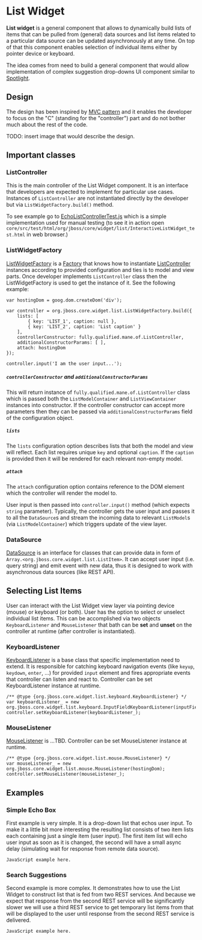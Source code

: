# List Widget

**List widget** is a general component that allows to dynamically build lists of items that can be pulled from (general)
data sources and list items related to a particular data source can be updated asynchronously at any time.
On top of that this component enables selection of individual items either by pointer device or keyboard.

The idea comes from need to build a general component that would allow implementation of complex suggestion drop-downs
UI component similar to [Spotlight][].

[Spotlight]: http://en.wikipedia.org/wiki/Spotlight_(software)

## Design

The design has been inspired by [MVC pattern] and it enables the developer to focus on the "C" (standing for the "controller")
part and do not bother much about the rest of the code.

[MVC pattern]: http://en.wikipedia.org/wiki/Model%E2%80%93view%E2%80%93controller

TODO: insert image that would describe the design.

## Important classes


### ListController

This is the main controller of the List Widget component. It is an interface that developers are expected to implement
for particular use cases. Instances of `ListController` are not instantiated directly by the developer but via
`ListWidgetFactory.build()` method.

To see example go to [EchoListControllerTest.js](EchoListControllerTest.js) which is a simple implementation used
for manual testing (to see it in action open `core/src/test/html/org/jboss/core/widget/list/InteractiveListWidget_test.html`
in web browser.)

### ListWidgetFactory

[ListWidgetFactory](ListWidgetFactory.js) is a [Factory][] that knows how to instantiate [ListController](ListController.js)
instances according to provided configuration and ties is to model and view parts. Once developer implements
`ListController` class then the ListWidgetFactory is used to get the instance of it. See the following example:

    var hostingDom = goog.dom.createDom('div');
		
    var controller = org.jboss.core.widget.list.ListWidgetFactory.build({
        lists: [
            { key: 'LIST_1', caption: null },
            { key: 'LIST_2', caption: 'List caption' }
        ],
        controllerConstructor: fully.qualified.mane.of.ListController,
        additionalConstructorParams: [ ],
        attach: hostingDom
    });
    
    controller.input('I am the user input...');

##### `controllerConstructor` and `additionalConstructorParams`

This will return instance of `fully.qualified.mane.of.ListController` class which is passed both the `ListModelContainer`
and `ListViewContainer` instances into constructor. If the controller constructor can accept more parameters then
they can be passed via `additionalConstructorParams` field of the configuration object.

##### `lists`

The `lists` configuration option describes lists that both the model and view will reflect. Each list requires unique
`key` and optional `caption`. If the `caption` is provided then it will be rendered for each relevant non-empty model.

##### `attach`

The `attach` configuration option contains reference to the DOM element which the controller will render the model to.

User input is then passed into `controller.input()` method (which expects `string` parameter). Typically, the controller
gets the user input and passes it to all the `DataSource`s and stream the incoming data to relevant `ListModel`s
(via `ListModelContainer`) which triggers update of the view layer. 

[Factory]: http://en.wikipedia.org/wiki/Factory_(object-oriented_programming)

### DataSource

[DataSource](datasource/DataSource.js) is an interface for classes that can provide data in form of `Array.<org.jboss.core.widget.list.ListItem>`.
It can accept user input (i.e. query string) and emit event with new data, thus it is designed to work with asynchronous
data sources (like REST API).

## Selecting List Items

User can interact with the List Widget view layer via pointing device (mouse) or keyboard (or both). User has the option to
select or unselect individual list items. This can be accomplished via two objects `KeyboardListener` and `MouseListener`
that bath can be **set** and **unset** on the controller at runtime (after controller is instantiated).

### KeyboardListener

[KeyboardListener](keyboard/KeyboardListener.js) is a base class that specific implementation need to extend. It is
responsible for catching keyboard navigation events (like `keyup`, `keydown`, `enter`, ...) for provided `input` element
and fires appropriate events that controller can listen and react to. Controller can be set KeyboardListener instance
at runtime.

    /** @type {org.jboss.core.widget.list.keyboard.KeyboardListener} */
    var keyboardListener_ = new org.jboss.core.widget.list.keyboard.InputFieldKeyboardListener(inputField);
    controller.setKeyboardListener(keyboardListener_);

### MouseListener

[MouseListener](mouse/MouseListener.js) is ...TBD. Controller can be set MouseListener instance at runtime.

    /** @type {org.jboss.core.widget.list.mouse.MouseListener} */
    var mouseListener_ = new org.jboss.core.widget.list.mouse.MouseListener(hostingDom);
    controller.setMouseListener(mouseListener_);

## Examples

### Simple Echo Box

First example is very simple. It is a drop-down list that echos user input. To make it a little bit more interesting
the resulting list consists of two item lists each containing just a single item (user input). The first item list
will echo user input as soon as it is changed, the second will have a small async delay (simulating wait for response
from remote data source).

```
JavaScript example here.
```

### Search Suggestions

Second example is more complex. It demonstrates how to use the List Widget to construct list that is fed from two
REST services. And because we expect that response from the second REST service will be significantly slower we will
use a third REST service to get temporary list items from that will be displayed to the user until response from the
second REST service is delivered.

```
JavaScript example here.
```

